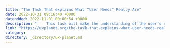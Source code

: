 ```yaml
---
title: "The Task That explains What “User Needs” Really Are"
date: 2022-10-31 09:16:40 +0000
dateadded: 2022-11-01 00:00:54 +0000
description: "    This task will make the understanding of the user’s needs better.  Continue reading on UX Planet »  "
link: "https://uxplanet.org/the-task-that-explains-what-user-needs-really-are-997c679e887b?source=rss----819cc2aaeee0---4"
category:
directory: _directory/ux-planet.md
---
```

